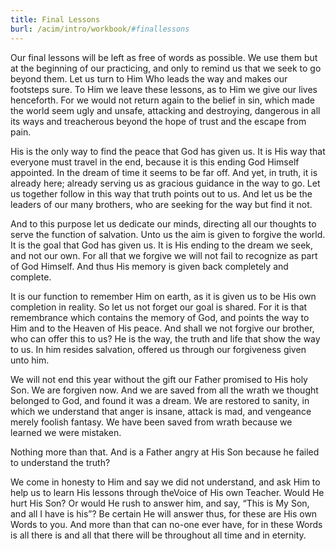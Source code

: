 ```yaml
---
title: Final Lessons
burl: /acim/intro/workbook/#finallessons
---
```


Our final lessons will be left as free of words as possible. We use them
but at the beginning of our practicing, and only to remind us that we
seek to go beyond them. Let us turn to Him Who leads the way and makes
our footsteps sure. To Him we leave these lessons, as to Him we give our
lives henceforth. For we would not return again to the belief in sin,
which made the world seem ugly and unsafe, attacking and destroying,
dangerous in all its ways and treacherous beyond the hope of trust and
the escape from pain.

His is the only way to find the peace that God has given us. It is His
way that everyone must travel in the end, because it is this ending God
Himself appointed. In the dream of time it seems to be far off. And yet,
in truth, it is already here; already serving us as gracious guidance in
the way to go. Let us together follow in this way that truth points out
to us. And let us be the leaders of our many brothers, who are seeking
for the way but find it not.

And to this purpose let us dedicate our minds, directing all our
thoughts to serve the function of salvation. Unto us the aim is given to
forgive the world. It is the goal that God has given us. It is His
ending to the dream we seek, and not our own. For all that we forgive we
will not fail to recognize as part of God Himself. And thus His memory is
given back completely and complete.

It is our function to remember Him on earth, as it is given us to be His
own completion in reality. So let us not forget our goal is shared. For
it is that remembrance which contains the memory of God, and points the
way to Him and to the Heaven of His peace. And shall we not forgive our
brother, who can offer this to us? He is the way, the truth and life
that show the way to us. In him resides salvation, offered us through
our forgiveness given unto him.

We will not end this year without the gift our Father promised to His
holy Son. We are forgiven now. And we are saved from all the wrath we
thought belonged to God, and found it was a dream. We are restored to
sanity, in which we understand that anger is insane, attack is mad, and
vengeance merely foolish fantasy. We have been saved from wrath because
we learned we were mistaken.

Nothing more than that. And is a Father angry at His Son because he
failed to understand the truth?

We come in honesty to Him and say we did not understand, and ask Him to
help us to learn His lessons through theVoice of His own Teacher. Would
He hurt His Son? Or would He rush to answer him, and say, “This is My
Son, and all I have is his”? Be certain He will answer thus, for these
are His own Words to you. And more than that can no-one ever have, for
in these Words is all there is and all that there will be throughout all
time and in eternity.

